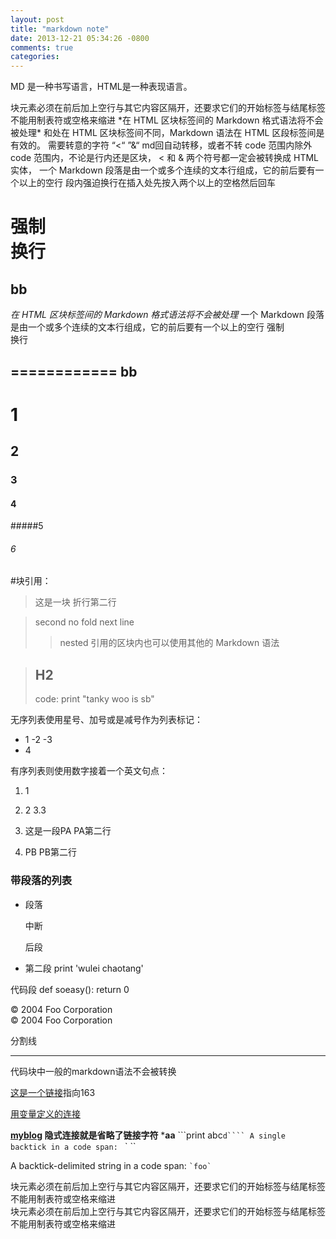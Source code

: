 ```yaml
---
layout: post
title: "markdown note"
date: 2013-12-21 05:34:26 -0800
comments: true
categories: 
---
```


MD 是一种书写语言，HTML是一种表现语言。
<div>
块元素必须在前后加上空行与其它内容区隔开，还要求它们的开始标签与结尾标签不能用制表符或空格来缩进
*在 HTML 区块标签间的 Markdown 格式语法将不会被处理*
和处在 HTML 区块标签间不同，Markdown 语法在 HTML 区段标签间是有效的。
需要转意的字符 “<“ ”&“  md回自动转移，或者不转 code 范围内除外
code 范围内，不论是行内还是区块， < 和 & 两个符号都一定会被转换成 HTML 实体，
一个 Markdown 段落是由一个或多个连续的文本行组成，它的前后要有一个以上的空行
段内强迫换行在插入处先按入两个以上的空格然后回车

强制  
换行
============
bb
--------
</div>

*在 HTML 区块标签间的 Markdown 格式语法将不会被处理*
一个 Markdown 段落是由一个或多个连续的文本行组成，它的前后要有一个以上的空行
强制  
换行

============
bb
--------

# 1
## 2
### 3
#### 4
#####5
###### 6

#块引用：
>这是一块
折行第二行

>second  no fold
> next line
>> nested
>引用的区块内也可以使用其他的 Markdown 语法

>## H2
>code:
>     print "tanky woo is sb"

无序列表使用星号、加号或是减号作为列表标记：

- 1
-2
-3
- 4

有序列表则使用数字接着一个英文句点：
1. 1
2. 2
3.3

1.   这是一段PA
PA第二行
2. PB
PB第二行

### 带段落的列表
*   段落

    中断

    后段

*   第二段
        print 'wulei chaotang'

代码段
    def soeasy():
        return 0

   <div class="footer">
       &copy; 2004 Foo Corporation
   </div>
       <div class="footer">
           &copy; 2004 Foo Corporation
       </div>


 分割线
 - - - 
代码块中一般的markdown语法不会被转换

[这是一个链接](http://www.163.com "title")指向163

[用变量定义的连接][myblog]

[myblog]: http://zhentuy.github.io/ "github博客地址"

**[myblog][] 隐式连接就是省略了链接字符**
\***aa**
```print abc``d````
A single backtick in a code span: `` ` ``

A backtick-delimited string in a code span: `` `foo` ``
<div>
块元素必须在前后加上空行与其它内容区隔开，还要求它们的开始标签与结尾标签不能用制表符或空格来缩进
</div>
<div>
块元素必须在前后加上空行与其它内容区隔开，还要求它们的开始标签与结尾标签不能用制表符或空格来缩进
</div>
